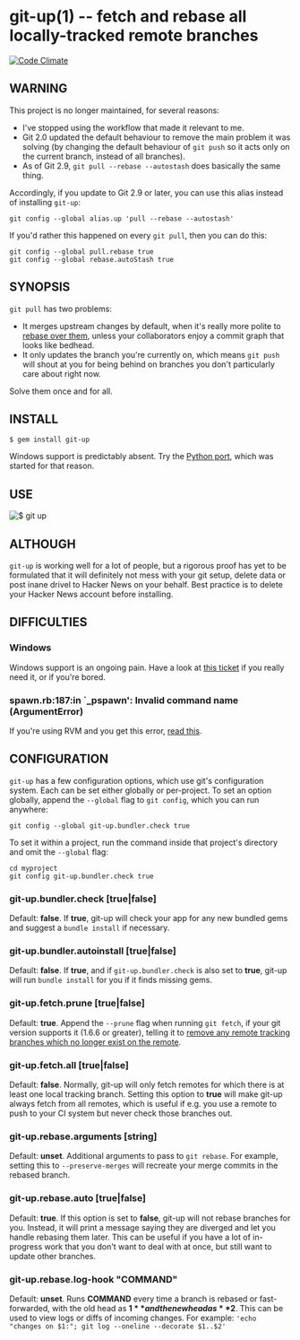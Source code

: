 git-up(1) -- fetch and rebase all locally-tracked remote branches
=================================================================

[![Code Climate](https://codeclimate.com/github/aanand/git-up.png)](https://codeclimate.com/github/aanand/git-up)

WARNING
-------

This project is no longer maintained, for several reasons:

- I've stopped using the workflow that made it relevant to me.
- Git 2.0 updated the default behaviour to remove the main problem it was solving (by changing the default behaviour of `git push` so it acts only on the current branch, instead of all branches).
- As of Git 2.9, `git pull --rebase --autostash` does basically the same thing.

Accordingly, if you update to Git 2.9 or later, you can use this alias instead of installing `git-up`:

    git config --global alias.up 'pull --rebase --autostash'

If you'd rather this happened on every `git pull`, then you can do this:

    git config --global pull.rebase true
    git config --global rebase.autoStash true

SYNOPSIS
--------

`git pull` has two problems:

* It merges upstream changes by default, when it's really more polite to [rebase over them](http://gitready.com/advanced/2009/02/11/pull-with-rebase.html), unless your collaborators enjoy a commit graph that looks like bedhead.
* It only updates the branch you're currently on, which means `git push` will shout at you for being behind on branches you don't particularly care about right now.

Solve them once and for all.

INSTALL
-------

    $ gem install git-up

Windows support is predictably absent. Try the [Python port](https://github.com/msiemens/PyGitUp), which was started for that reason.

USE
---

![$ git up](http://dl.dropbox.com/u/166030/git-up/screenshot.png)

ALTHOUGH
--------

`git-up` is working well for a lot of people, but a rigorous proof has yet to be formulated that it will definitely not mess with your git setup, delete data or post inane drivel to Hacker News on your behalf. Best practice is to delete your Hacker News account before installing.

DIFFICULTIES
------------

### Windows
Windows support is an ongoing pain. Have a look at [this ticket](https://github.com/aanand/git-up/issues/34) if you really need it, or if you're bored.

### spawn.rb:187:in `_pspawn': Invalid command name (ArgumentError)

If you're using RVM and you get this error, [read this](https://github.com/aanand/git-up/blob/master/RVM.md).

CONFIGURATION
-------------

`git-up` has a few configuration options, which use git's configuration system. Each can be set either globally or per-project. To set an option globally, append the `--global` flag to `git config`, which you can run anywhere:

    git config --global git-up.bundler.check true

To set it within a project, run the command inside that project's directory and omit the `--global` flag:

    cd myproject
    git config git-up.bundler.check true

### git-up.bundler.check [true|false]

Default: **false**. If **true**, git-up will check your app for any new bundled gems and suggest a `bundle install` if necessary.

### git-up.bundler.autoinstall [true|false]

Default: **false**. If **true**, and if `git-up.bundler.check` is also set to **true**, git-up will run `bundle install` for you if it finds missing gems.

### git-up.fetch.prune [true|false]

Default: **true**. Append the `--prune` flag when running `git fetch`, if your git version supports it (1.6.6 or greater), telling it to [remove any remote tracking branches which no longer exist on the remote](http://linux.die.net/man/1/git-fetch).

### git-up.fetch.all [true|false]

Default: **false**. Normally, git-up will only fetch remotes for which there is at least one local tracking branch. Setting this option to **true** will make git-up always fetch from all remotes, which is useful if e.g. you use a remote to push to your CI system but never check those branches out.

### git-up.rebase.arguments [string]

Default: **unset**. Additional arguments to pass to `git rebase`. For example, setting this to `--preserve-merges` will recreate your merge commits in the rebased branch.

### git-up.rebase.auto [true|false]

Default: **true**. If this option is set to **false**, git-up will not rebase branches for you. Instead, it will print a message saying they are diverged and let you handle rebasing them later. This can be useful if you have a lot of in-progress work that you don't want to deal with at once, but still want to update other branches.

### git-up.rebase.log-hook "COMMAND"

Default: **unset**. Runs **COMMAND** every time a branch is rebased or fast-forwarded, with the old head as **$1** and the new head as **$2**. This can be used to view logs or diffs of incoming changes. For example: `'echo "changes on $1:"; git log --oneline --decorate $1..$2'`
